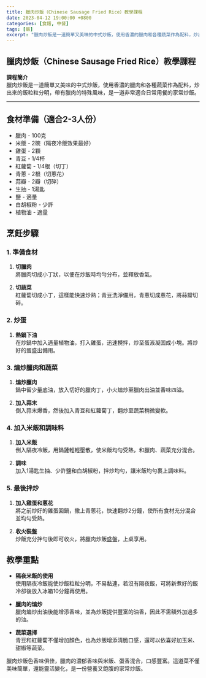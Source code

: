 ```yaml
---
title: 臘肉炒飯（Chinese Sausage Fried Rice）教學課程
date: 2023-04-12 19:00:00 +0800
categories: [食譜, 中餐]
tags: [飯] 
excerpt: "臘肉炒飯是一道簡單又美味的中式炒飯，使用香濃的臘肉和各種蔬菜作為配料，炒出來的飯粒粒分明，帶有臘肉的特殊風味，是一道非常適合日常用餐的家常炒飯"
---
```


## 臘肉炒飯（Chinese Sausage Fried Rice）教學課程

**課程簡介**  
臘肉炒飯是一道簡單又美味的中式炒飯，使用香濃的臘肉和各種蔬菜作為配料，炒出來的飯粒粒分明，帶有臘肉的特殊風味，是一道非常適合日常用餐的家常炒飯。

---

## 食材準備（適合2-3人份）

- 臘肉 - 100克  
- 米飯 - 2碗（隔夜冷飯效果最好）  
- 雞蛋 - 2顆  
- 青豆 - 1/4杯  
- 紅蘿蔔 - 1/4根（切丁）  
- 青蔥 - 2根（切蔥花）  
- 蒜瓣 - 2瓣（切碎）  
- 生抽 - 1湯匙  
- 鹽 - 適量  
- 白胡椒粉 - 少許  
- 植物油 - 適量  

## 烹飪步驟

### 1. **準備食材**

1. **切臘肉**  
   將臘肉切成小丁狀，以便在炒飯時均勻分布，並釋放香氣。

2. **切蔬菜**  
   紅蘿蔔切成小丁，這樣能快速炒熟；青豆洗淨備用，青蔥切成蔥花，將蒜瓣切碎。

### 2. **炒蛋**

1. **熱鍋下油**  
   在炒鍋中加入適量植物油，打入雞蛋，迅速攪拌，炒至蛋液凝固成小塊。將炒好的蛋盛出備用。

### 3. **煸炒臘肉和蔬菜**

1. **煸炒臘肉**  
   鍋中留少量底油，放入切好的臘肉丁，小火煸炒至臘肉出油並香味四溢。

2. **加入蒜末**  
   倒入蒜末爆香，然後加入青豆和紅蘿蔔丁，翻炒至蔬菜稍微變軟。

### 4. **加入米飯和調味料**

1. **加入米飯**  
   倒入隔夜冷飯，用鍋鏟輕輕壓散，使米飯均勻受熱，和臘肉、蔬菜充分混合。

2. **調味**  
   加入1湯匙生抽、少許鹽和白胡椒粉，拌炒均勻，讓米飯均勻裹上調味料。

### 5. **最後拌炒**

1. **加入雞蛋和蔥花**  
   將之前炒好的雞蛋回鍋，撒上青蔥花，快速翻炒2分鐘，使所有食材充分混合並均勻受熱。

2. **收火裝盤**  
   炒飯充分拌勻後即可收火，將臘肉炒飯盛盤，上桌享用。

## 教學重點

- **隔夜米飯的使用**  
  使用隔夜冷飯能使炒飯粒粒分明，不易黏連，若沒有隔夜飯，可將新煮好的飯冷卻後放入冰箱10分鐘再使用。

- **臘肉的煸炒**  
  臘肉煸炒出油後能增添香味，並為炒飯提供豐富的油香，因此不需額外加過多的油。

- **蔬菜選擇**  
  青豆和紅蘿蔔不僅增加顏色，也為炒飯增添清脆口感，還可以依喜好加玉米、甜椒等蔬菜。

臘肉炒飯色香味俱佳，臘肉的濃郁香味與米飯、蛋香混合，口感豐富。這道菜不僅美味簡單，還能靈活變化，是一份營養又飽腹的家常炒飯。
